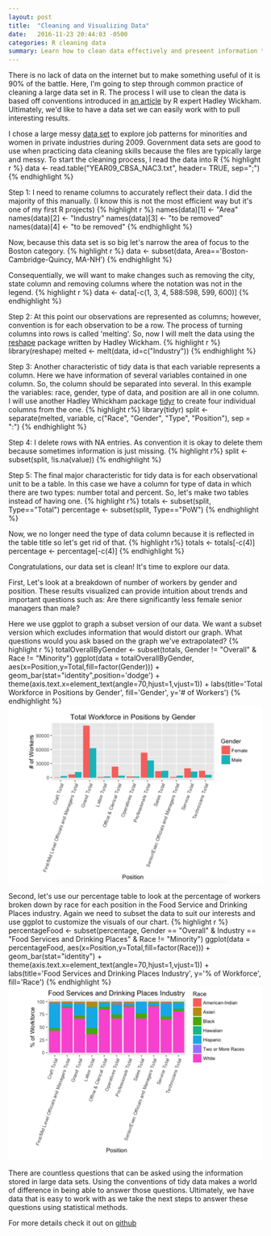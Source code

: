 ```yaml
---
layout: post
title:  "Cleaning and Visualizing Data"
date:   2016-11-23 20:44:03 -0500
categories: R cleaning data 
summary: Learn how to clean data effectively and preseent information through visualizations in R.
---
```

There is no lack of data on the internet but to make something useful of it is 90% of the battle. Here, I'm going to step through common practice of cleaning a large data set in R. The process I will use to clean the data is based off conventions introduced in [an article](http://vita.had.co.nz/papers/tidy-data.pdf) by R expert Hadley Wickham. Ultimately, we'd like to have a data set we can easily work with to pull interesting results.   

I chose a large messy [data set](https://catalog.data.gov/dataset/job-patterns-for-minorities-and-women-in-private-industry-2009-eeo-1-cbsa-aggregate-by-nai/resource/068dfd37-acbd-450d-aa52-cdc75caa0edf) to explore job patterns for minorities and women in private industries during 2009. Government data sets are good to use when practicing data cleaning skills because the files are typically large and messy. 
To start the cleaning process, I read the data into R 
{% highlight r %}
data <- read.table("YEAR09_CBSA_NAC3.txt", header= TRUE, sep=";")
{% endhighlight %}

Step 1: I need to rename columns to accurately reflect their data. I did the majority of this manually. (I know this is not the most efficient way but it's one of my first R projects)
{% highlight r %}
names(data)[1] <- "Area"
names(data)[2] <- "Industry"
names(data)[3] <- "to be removed"
names(data)[4] <- "to be removed"
{% endhighlight %}

Now, because this data set is so big let's narrow the area of focus to the Boston category. 
{% highlight r %}
data <- subset(data, Area=='Boston-Cambridge-Quincy, MA-NH')
{% endhighlight %}

Consequentially, we will want to make changes such as removing the city, state column and removing columns where the notation was not in the legend. 
{% highlight r %}
data <- data[-c(1, 3, 4, 588:598, 599, 600)]
{% endhighlight %}

Step 2: At this point our observations are represented as columns; however, convention is for each observation to be a row. The process of turning columns into rows is called 'melting'. So, now I will melt the data using the [reshape](https://cran.r-project.org/web/packages/reshape/index.html) package written by Hadley Wickham.
{% highlight r %}
library(reshape)
melted <- melt(data, id=c("Industry"))
{% endhighlight %}

Step 3: Another characteristic of tidy data is that each variable represents a column. Here we have information of several variables contained in one column. So, the column should be separated into several. In this example the variables: race, gender, type of data, and position are all in one column. I will use another Hadley Whickham package [tidyr](https://cran.r-project.org/web/packages/tidyr/index.html) to create four individual columns from the one.
{% highlight r%}
library(tidyr)
split <- separate(melted, variable, c("Race", "Gender", "Type", "Position"), sep = ":")
{% endhighlight %}

Step 4: I delete rows with NA entries. As convention it is okay to delete them because sometimes information is just missing.
{% highlight r%}
split <- subset(split, !is.na(value))
{% endhighlight %}

Step 5: The final major characteristic for tidy data is for each observational unit to be a table. In this case we have a column for type of data in which there are two types: number total and percent. So, let's make two tables instead of having one. 
{% highlight r%}
totals <- subset(split, Type=="Total")
percentage <- subset(split, Type=="PoW")
{% endhighlight %}

Now, we no longer need the type of data column because it is reflected in the table title so let's get rid of that. 
{% highlight r%}
totals <- totals[-c(4)]
percentage <- percentage[-c(4)]
{% endhighlight %}

Congratulations, our data set is clean! It's time to explore our data. 

First, Let's look at a breakdown of number of workers by gender and position. These results visualized can provide intuition about trends and important questions such as: Are there significantly less female senior managers than male?

Here we use ggplot to graph a subset version of our data. We want a subset version which excludes information that would distort our graph. What questions would you ask based on the graph we've extrapolated?
{% highlight r %}
totalOverallByGender <- subset(totals, Gender != "Overall" & Race != "Minority")
ggplot(data = totalOverallByGender, aes(x=Position,y=Total,fill=factor(Gender))) + 
  geom_bar(stat="identity",position='dodge') +
  theme(axis.text.x=element_text(angle=70,hjust=1,vjust=1)) +
  labs(title='Total Workforce in Positions by Gender', fill='Gender', y='# of Workers')
{% endhighlight %}
![map](/assets/work.png)

Second, let's use our percentage table to look at the percentage of workers broken down by race for each position in the Food Service and Drinking Places industry. Again we need to subset the data to suit our interests and use ggplot to customize the visuals of our chart. 
{% highlight r %}
percentageFood <- subset(percentage, Gender == "Overall" & Industry == "Food Services and Drinking Places" & Race != "Minority")
ggplot(data = percentageFood, aes(x=Position,y=Total,fill=factor(Race))) + 
  geom_bar(stat="identity") +
  theme(axis.text.x=element_text(angle=70,hjust=1,vjust=1)) +
  labs(title='Food Services and Drinking Places Industry', y='% of Workforce', fill='Race')
{% endhighlight %}
![map](/assets/food.png)

There are countless questions that can be asked using the information stored in large data sets. Using the conventions of tidy data makes a world of difference in being able to answer those questions. Ultimately, we have data that is easy to work with as we take the next steps to answer these questions using statistical methods. 

For more details check it out on [github](https://github.com/dyoseloff/MA415-Midterm)